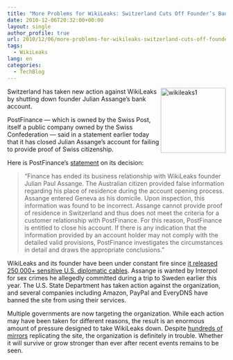```yaml
---
title: "More Problems for WikiLeaks: Switzerland Cuts Off Founder’s Bank Account"
date: 2010-12-06T20:32:00+00:00
layout: single
author_profile: true
url: 2010/12/06/more-problems-for-wikileaks-switzerland-cuts-off-founders-bank-account/
tags:
  - WikiLeaks
lang: en
categories: 
  - TechBlog
---
```

[<img title="wikileaks1" border="0" alt="wikileaks1" align="right" src="http://lh5.ggpht.com/_vaUVXcmC3OI/TP1Bb-Qw08I/AAAAAAAADW0/JiAx0s2odRo/wikileaks1_thumb%5B1%5D.jpg?imgmax=800" width="150" height="150" />](http://lh3.ggpht.com/_vaUVXcmC3OI/TP1BY35yPYI/AAAAAAAADWw/c4Tz9_TTwOk/s1600-h/wikileaks1%5B4%5D.jpg)Switzerland has taken new action against WikiLeaks by shutting down founder Julian Assange’s bank account. 

PostFinance — which is owned by the Swiss Post, itself a public company owned by the Swiss Confederation — said in a statement earlier today that it has closed Julian Assange’s account for failing to provide proof of Swiss citizenship.

Here is PostFinance’s [statement](http://www.postfinance.ch/en/about/media/press/pressrelease/press101206.html) on its decision:

> “Finance has ended its business relationship with WikiLeaks founder Julian Paul Assange. The Australian citizen provided false information regarding his place of residence during the account opening process. Assange entered Geneva as his domicile. Upon inspection, this information was found to be incorrect. Assange cannot provide proof of residence in Switzerland and thus does not meet the criteria for a customer relationship with PostFinance. For this reason, PostFinance is entitled to close his account. If there is any indication that the information provided by an account holder may not comply with the detailed valid provisions, PostFinance investigates the circumstances in detail and draws the appropriate conclusions.”

WikiLeaks and its founder have been under constant fire since <a href="http://boelectronic.blogspot.com/2010/12/wikileaks-hit-by-another-ddos-attack.html" target="_blank">it released 250,000+ sensitive U.S. diplomatic cables</a>. Assange is wanted by Interpol for sex crimes he allegedly committed during a trip to Sweden earlier this year. The U.S. State Department has taken action against the organization, and several companies including Amazon, PayPal and EveryDNS have banned the site from using their services.

Multiple governments are now targeting the organization. While each action may have been taken for different reasons, the result is an enormous amount of pressure designed to take WikiLeaks down. Despite <a href="http://boelectronic.blogspot.com/2010/12/wikileaks-now-has-hundreds-of-mirrors.html" target="_blank">hundreds of mirrors</a> replicating the site, the organization is definitely in trouble. Whether it will survive or grow stronger than ever after recent events remains to be seen.